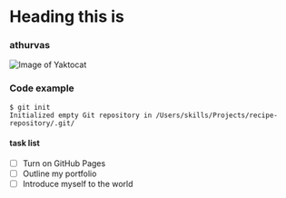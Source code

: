 # Heading this is
### athurvas

![Image of Yaktocat](https://octodex.github.com/images/yaktocat.png)

### Code example
```
$ git init
Initialized empty Git repository in /Users/skills/Projects/recipe-repository/.git/
```

#### task list
- [ ] Turn on GitHub Pages
- [ ] Outline my portfolio
- [ ] Introduce myself to the world
